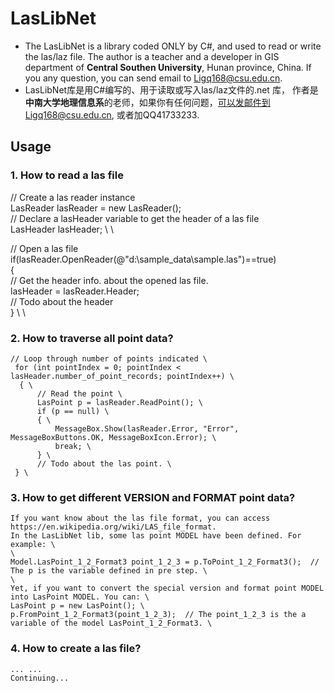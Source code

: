 # LasLibNet
* The LasLibNet is a library coded ONLY by C#, and used to read or write the las/laz file.  The author is a teacher and a developer in GIS department of **Central Southen University**, Hunan province, China. If you any question, you can send email to Ligq168@csu.edu.cn.
* LasLibNet库是用C#编写的、用于读取或写入las/laz文件的.net 库， 作者是**中南大学地理信息系**的老师，如果你有任何问题，可以发邮件到Ligq168@csu.edu.cn, 或者加QQ41733233.

## Usage
### 1. How to read a las file
   // Create a las reader instance \
   LasReader lasReader = new LasReader(); \
   // Declare a lasHeader variable to get the header of a las file \
   LasHeader lasHeader; \ \
   
   // Open a las file \
   if(lasReader.OpenReader(@"d:\sample_data\sample.las")==true) \
   { \
      // Get the header info. about the opened las file. \
      lasHeader = lasReader.Header; \
      // Todo about the header \
   } \ 
   \
### 2. How to traverse all point data? 
    // Loop through number of points indicated \
     for (int pointIndex = 0; pointIndex < lasHeader.number_of_point_records; pointIndex++) \
      { \
          // Read the point \
          LasPoint p = lasReader.ReadPoint(); \
          if (p == null) \
          { \
              MessageBox.Show(lasReader.Error, "Error", MessageBoxButtons.OK, MessageBoxIcon.Error); \
              break; \
          } \
          // Todo about the las point. \
     } \
     
### 3. How to get different VERSION and FORMAT point data?
    If you want know about the las file format, you can access https://en.wikipedia.org/wiki/LAS_file_format.
    In the LasLibNet lib, some las point MODEL have been defined. For example: \
    \
    Model.LasPoint_1_2_Format3 point_1_2_3 = p.ToPoint_1_2_Format3();  // The p is the variable defined in pre step. \
    \
    Yet, if you want to convert the special version and format point MODEL into LasPoint MODEL. You can: \
    LasPoint p = new LasPoint(); \
    p.FromPoint_1_2_Format3(point_1_2_3);  // The point_1_2_3 is the a variable of the model LasPoint_1_2_Format3. \
    
### 4. How to create a las file?
    ... ...
    Continuing...
                
   
